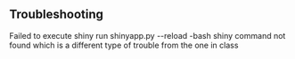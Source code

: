 ## Troubleshooting
Failed to execute shiny run shinyapp.py --reload
 -bash shiny command not found
  which is a different type of trouble from the one in class
